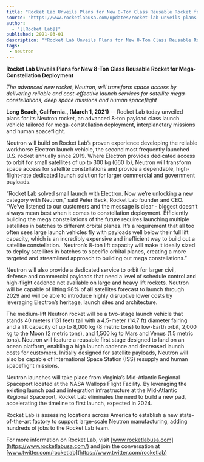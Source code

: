 ```yaml
---
title: "Rocket Lab Unveils Plans for New 8-Ton Class Reusable Rocket for Mega-Constellation Deployment "
source: "https://www.rocketlabusa.com/updates/rocket-lab-unveils-plans-for-new-8-ton-class-reusable-rocket-for-mega-constellation-deployment/"
author:
  - "[[Rocket Lab]]"
published: 2021-03-01
description: "*Rocket Lab Unveils Plans for New 8-Ton Class Reusable Rocket for Mega-Constellation Deployment*"
tags:
 - neutron
---
```

**Rocket Lab Unveils Plans for New 8-Ton Class Reusable Rocket for Mega-Constellation Deployment**

*The advanced new rocket, Neutron, will transform space access by delivering reliable and cost-effective launch services for satellite mega-constellations, deep space missions and human spaceflight* 

**Long Beach, California., (March 1, 2021)** -- Rocket Lab today unveiled plans for its Neutron rocket, an advanced 8-ton payload class launch vehicle tailored for mega-constellation deployment, interplanetary missions and human spaceflight.   

Neutron will build on Rocket Lab’s proven experience developing the reliable workhorse Electron launch vehicle, the second most frequently launched U.S. rocket annually since 2019. Where Electron provides dedicated access to orbit for small satellites of up to 300 kg (660 lb), Neutron will transform space access for satellite constellations and provide a dependable, high-flight-rate dedicated launch solution for larger commercial and government payloads.

“Rocket Lab solved small launch with Electron. Now we’re unlocking a new category with Neutron,” said Peter Beck, Rocket Lab founder and CEO. “We’ve listened to our customers and the message is clear - biggest doesn’t always mean best when it comes to constellation deployment. Efficiently building the mega constellations of the future requires launching multiple satellites in batches to different orbital planes. It’s a requirement that all too often sees large launch vehicles fly with payloads well below their full lift capacity, which is an incredibly expensive and inefficient way to build out a satellite constellation.  Neutron’s 8-ton lift capacity will make it ideally sized to deploy satellites in batches to specific orbital planes, creating a more targeted and streamlined approach to building out mega constellations.”  

Neutron will also provide a dedicated service to orbit for larger civil, defense and commercial payloads that need a level of schedule control and high-flight cadence not available on large and heavy lift rockets. Neutron will be capable of lifting 98% of all satellites forecast to launch through 2029 and will be able to introduce highly disruptive lower costs by leveraging Electron’s heritage, launch sites and architecture.

The medium-lift Neutron rocket will be a two-stage launch vehicle that stands 40 meters (131 feet) tall with a 4.5-meter (14.7 ft) diameter fairing and a lift capacity of up to 8,000 kg (8 metric tons) to low-Earth orbit, 2,000 kg to the Moon (2 metric tons), and 1,500 kg to Mars and Venus (1.5 metric tons). Neutron will feature a reusable first stage designed to land on an ocean platform, enabling a high launch cadence and decreased launch costs for customers. Initially designed for satellite payloads, Neutron will also be capable of International Space Station (ISS) resupply and human spaceflight missions.   

Neutron launches will take place from Virginia’s Mid-Atlantic Regional Spaceport located at the NASA Wallops Flight Facility. By leveraging the existing launch pad and integration infrastructure at the Mid-Atlantic Regional Spaceport, Rocket Lab eliminates the need to build a new pad, accelerating the timeline to first launch, expected in 2024.

Rocket Lab is assessing locations across America to establish a new state-of-the-art factory to support large-scale Neutron manufacturing, adding hundreds of jobs to the Rocket Lab team.

For more information on Rocket Lab, visit [www.rocketlabusa.com](https://www.rocketlabusa.com/) and join the conversation at [www.twitter.com/rocketlab](https://www.twitter.com/rocketlab)

